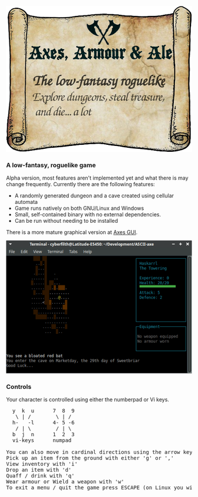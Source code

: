 <p align="center">
  <img width="515" height="395" src="GITscreenshots/Logo.png">
</p>

### A low-fantasy, roguelike game

Alpha version, most features aren't implemented yet and what there is may change frequently. Currently there are the following features:
 - A randomly generated dungeon and a cave created using cellular automata
 - Game runs natively on both GNU/Linux and Windows
 - Small, self-contained binary with no external dependencies.
 - Can be run without needing to be installed

There is a more mature graphical version at [Axes GUI](https://github.com/cyberfilth/Axes-Armour-Ale).

![Ubuntu screenshot](GITscreenshots/LinuxAAA.gif)



### Controls
Your character is controlled using either the numberpad or Vi keys.
<pre>
  y  k  u      7  8  9
   \ | /        \ | /
  h-   -l      4- 5 -6
   / | \        / | \
  b  j  n      1  2  3
  vi-keys      numpad

You can also move in cardinal directions using the arrow keys.
Pick up an item from the ground with either 'g' or ','
View inventory with 'i'
Drop an item with 'd'
Quaff / drink with 'q'
Wear armour or Wield a weapon with 'w'
To exit a menu / quit the game press ESCAPE (on Linux you will need to double-tap the ESCAPE key)
</pre>
